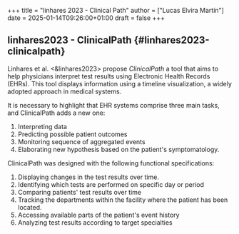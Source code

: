 +++
title = "linhares 2023 - Clinical Path"
author = ["Lucas Elvira Martín"]
date = 2025-01-14T09:26:00+01:00
draft = false
+++

## linhares2023 - ClinicalPath {#linhares2023-clinicalpath}

Linhares et al. <&linhares2023> propose _ClinicalPath_ a tool that aims to help
physicians interpret test results using Electronic Health Records (EHRs). This
tool displays information using a timeline visualization, a widely adopted
approach in medical systems.

It is necessary to highlight that EHR systems comprise three main tasks, and
ClinicalPath adds a new one:

1.  Interpreting data
2.  Predicting possible patient outcomes
3.  Monitoring sequence of aggregated events
4.  Elaborating new hypothesis based on the patient's symptomatology.

ClinicalPath was designed with the following functional specifications:

1.  Displaying changes in the test results over time.
2.  Identifying which tests are performed on specific day or period
3.  Comparing patients' test results over time
4.  Tracking the departments within the facility where the patient has been located.
5.  Accessing available parts of the patient's event history
6.  Analyzing test results according to target specialties
